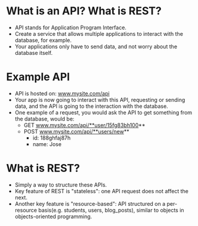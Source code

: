 # What is an API? What is REST?
* API stands for Application Program Interface.
* Create a service that allows multiple applications to interact with the database, for example.
* Your applications only have to send data, and not worry about the database itself.
# Example API
* API is hosted on: www.mysite.com/api
* Your app is now going to interact with this API, requesting or sending data, and the API is going to the interaction with the database.
* One example of a request, you would ask the API to get something from the database, would be:
    * GET www.mysite.com/api/**user/15fg83bh100**
    * POST www.mysite.com/api/**users/new**
        * id: 188ghfaj87h
        * name: Jose
# What is REST?
* Simply a way to structure these APIs.
* Key feature of REST is "stateless": one API request does not affect the next.
* Another key feature is "resource-based": API structured on a per-resource basis(e.g. students, users, blog_posts), similar to objects in objects-oriented programming.